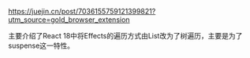 https://juejin.cn/post/7036155759121399821?utm_source=gold_browser_extension

主要介绍了React 18中将Effects的遍历方式由List改为了树遍历，主要是为了suspense这一特性。